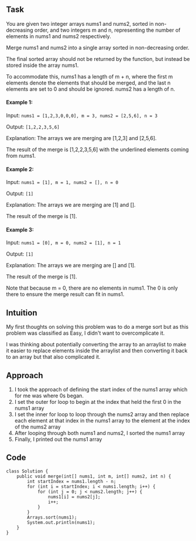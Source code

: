 ## Task
You are given two integer arrays nums1 and nums2, sorted in non-decreasing order, and two integers m and n, representing the number of elements in nums1 and nums2 respectively.

Merge nums1 and nums2 into a single array sorted in non-decreasing order.

The final sorted array should not be returned by the function, but instead be stored inside the array nums1. 

To accommodate this, nums1 has a length of m + n, where the first m elements denote the elements that should be merged, and the last n elements are set to 0 and should be ignored. 
nums2 has a length of n.

#### Example 1:
Input: ```nums1 = [1,2,3,0,0,0], m = 3, nums2 = [2,5,6], n = 3```

Output: ```[1,2,2,3,5,6]```

Explanation: The arrays we are merging are [1,2,3] and [2,5,6].

The result of the merge is [1,2,2,3,5,6] with the underlined elements coming from nums1.

#### Example 2:
Input: ```nums1 = [1], m = 1, nums2 = [], n = 0```

Output: ```[1]```

Explanation: The arrays we are merging are [1] and [].

The result of the merge is [1].

#### Example 3:
Input: ```nums1 = [0], m = 0, nums2 = [1], n = 1```

Output: ```[1]```

Explanation: The arrays we are merging are [] and [1].

The result of the merge is [1].

Note that because m = 0, there are no elements in nums1. The 0 is only there to ensure the merge result can fit in nums1.

## Intuition
<!-- Describe your first thoughts on how to solve this problem. -->
My first thoughts on solving this problem was to do a merge sort but as this problem was classified as Easy, I didn't want to overcomplicate it. 

I was thinking about potentially converting the array to an arraylist to make it easier to replace elements inside the arraylist and then converting it back to an array but that also complicated it.

## Approach
<!-- Describe your approach to solving the problem. -->
1. I took the approach of defining the start index of the nums1 array which for me was where 0s began.
2. I set the outer for loop to begin at the index that held the first 0 in the nums1 array
3. I set the inner for loop to loop through the nums2 array and then replace each element at that index in the nums1 array to the element at the index of the nums2 array
4. After looping through both nums1 and nums2, I sorted the nums1 array
5. Finally, I printed out the nums1 array

## Code
```
class Solution {
    public void merge(int[] nums1, int m, int[] nums2, int n) {
        int startIndex = nums1.length - n;
        for (int i = startIndex; i < nums1.length; i++) {
            for (int j = 0; j < nums2.length; j++) {
                nums1[i] = nums2[j];
                i++;
            }
        }
        Arrays.sort(nums1);
        System.out.println(nums1);
    }
}
```
